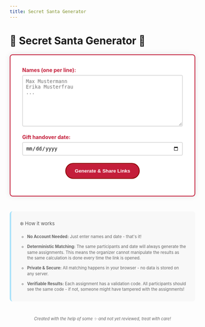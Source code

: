 ```yaml
---
title: Secret Santa Generator
---
```


# 🎅 Secret Santa Generator 🎄

<div id="setup-form" class="santa-container">
  <div class="form-group">
    <label for="participants">Names (one per line):</label>
    <textarea id="participants" rows="8" placeholder="Max Mustermann&#10;Erika Musterfrau&#10;..."></textarea>
  </div>

  <div class="form-group">
    <label for="handover-date">Gift handover date:</label>
    <input type="date" id="handover-date">
  </div>

  <button id="generate" class="generate-button">Generate & Share Links</button>
</div>

<div id="result" class="result-container" style="display:none;">
  <h3>Secret Santa Assignment</h3>
  <div id="assignments"></div>
</div>

<div class="snowflakes" aria-hidden="true">
  <div class="snowflake">❅</div>
  <div class="snowflake">❆</div>
  <div class="snowflake">❅</div>
  <div class="snowflake">❆</div>
  <div class="snowflake">❅</div>
</div>

<div class="info-box">
  <h3>❄️ How it works</h3>
  <ul>
    <li><strong>No Account Needed:</strong> Just enter names and date - that's it!</li>
    <li><strong>Deterministic Matching:</strong> The same participants and date will always generate the same assignments. This means the organizer cannot manipulate the results as the same calculation is done every time the link is opened.</li>
    <li><strong>Private & Secure:</strong> All matching happens in your browser - no data is stored on any server.</li>
    <li><strong>Verifiable Results:</strong> Each assignment has a validation code. All participants should see the same code - if not, someone might have tampered with the assignments!</li>
  </ul>
</div>

<p class="disclaimer">Created with the help of some ✨ and not yet reviewed, treat with care!</p>

<style>
.main-content h1 {
    text-align: center;
}

.santa-container, .result-container {
  max-width: 600px;
  margin: 20px auto;
  background: white;
  padding: 2rem;
  border-radius: 8px;
  box-shadow: 0 0 15px rgba(0,0,0,0.1);
}

.santa-container {
  border: 2px solid #c41e3a;
}

.result-container {
  border: 2px solid #006400;
}

.form-group {
  margin-bottom: 20px;
}

.form-group label {
  display: block;
  margin-bottom: 5px;
  color: #c41e3a;
  font-weight: bold;
}

.form-group textarea,
.form-group input[type="date"] {
  width: 100%;
  padding: 8px;
  border: 2px solid #ddd;
  border-radius: 4px;
}

.form-group textarea:focus,
.form-group input[type="date"]:focus {
  border-color: #c41e3a;
  outline: none;
}

.generate-button {
  background: #c41e3a !important;
  color: white;
  border: 2px solid #8b0000;
  padding: 12px 24px;
  border-radius: 25px;
  cursor: pointer;
  font-weight: bold;
  transition: all 0.3s ease;
  display: block;
  margin: 0 auto;
}

.generate-button:hover {
  background: #8b0000 !important;
  transform: scale(1.05);
}

.result-container {
  margin-top: 20px;
  padding: 15px;
  border: 2px solid #006400;
  border-radius: 8px;
  background: #fff;
}

.result-container h3 {
  color: #006400;
  text-align: center;
  margin-top: 0;
}

.result-container p {
  padding: 10px;
  border-bottom: 1px dashed #ddd;
  margin: 0;
}

.result-container p:last-child {
  border-bottom: none;
}

.snowflakes {
  position: fixed;
  top: 0;
  left: 0;
  width: 100%;
  height: 100%;
  pointer-events: none;
  z-index: 1;
}

.snowflake {
  color: #aae3fa;
  font-size: 1.5em;
  position: absolute;
  top: -10%;
  animation: fall 10s linear infinite;
  opacity: 0.5;
}

@keyframes fall {
  0% { transform: translateY(-10%) rotate(0deg); }
  100% { transform: translateY(100vh) rotate(360deg); }
}

.snowflake:nth-of-type(2n) { animation-delay: 2s; left: 20%; }
.snowflake:nth-of-type(3n) { animation-delay: 4s; left: 40%; }
.snowflake:nth-of-type(4n) { animation-delay: 6s; left: 60%; }
.snowflake:nth-of-type(5n) { animation-delay: 8s; left: 80%; }

@keyframes drumroll {
  0% { transform: translateX(-2px); }
  25% { transform: translateX(2px); }
  50% { transform: translateX(-2px); }
  75% { transform: translateX(2px); }
  100% { transform: translateX(-2px); }
}

@keyframes poof {
  0% { transform: scale(0.5); opacity: 0; }
  50% { transform: scale(1.2); opacity: 0.8; }
  100% { transform: scale(1); opacity: 1; }
}

.santa-talk {
  font-size: 1.2em;
  line-height: 1.6;
  color: #333;
}

.drumroll {
  text-align: center;
  font-size: 2em;
  margin: 20px 0;
}

.recipient-reveal {
  text-align: center;
  font-size: 2.5em;
  color: #c41e3a;
  animation: poof 1s forwards;
  animation-delay: 3s;
}

.hidden {
  display: none !important;
}

/* Add new styles */
#setup-form.hidden {
  display: none;
}

.participant-link {
  word-break: break-all;
  background: #f8f8f8;
  padding: 10px;
  border-radius: 4px;
  margin: 5px 0;
}

.info-box {
  max-width: 600px;
  margin: 40px auto;
  padding: 1.5rem;
  background: #f8f8f8;
  border-radius: 8px;
  border-left: 4px solid #aae3fa;
  color: #666;
  font-size: 0.8em;
}

.info-box h3 {
  color: #555;
  margin-top: 0;
  margin-bottom: 1rem;
  font-weight: normal;
}

.info-box ul {
  margin-bottom: 0;
  padding-left: 1.2rem;
  list-style-type: circle;
}


  .info-box li {
  margin-bottom: 0.7rem;
  line-height: 1.4;
}

.info-box li:last-child {
  margin-bottom: 0;
}

.validation-code {
  text-align: right;
  margin-top: 20px;
  font-size: 0.8em;
}

.disclaimer {
        text-align: center;
        font-style: italic;
        color: #666;
        margin-top: 2em;
        font-size: 0.8em;
    }
</style>

<script>
// Seeded random number generator
class Random {
  constructor(seed) {
    this.seed = seed;
  }

  // Simple hash function for strings
  static hash(str) {
    let hash = 0;
    for (let i = 0; i < str.length; i++) {
      const char = str.charCodeAt(i);
      hash = ((hash << 5) - hash) + char;
      hash = hash & hash;
    }
    return hash;
  }

  // Generate next random number
  next() {
    this.seed = (1664525 * this.seed + 1013904223) >>> 0;
    return this.seed / 0xFFFFFFFF;
  }

  // Shuffle array using Fisher-Yates
  shuffle(array) {
    const shuffled = [...array];
    for (let i = shuffled.length - 1; i > 0; i--) {
      const j = Math.floor(this.next() * (i + 1));
      [shuffled[i], shuffled[j]] = [shuffled[j], shuffled[i]];
    }
    return shuffled;
  }
}

function generateAssignments(names, date) {
  names = names.sort();
  const seed = Random.hash(names.join(',') + date);
  const random = new Random(seed);
  
  // Add maximum attempts to prevent infinite loop
  let attempts = 0;
  const MAX_ATTEMPTS = 1000;
  
  let shuffled;
  do {
    shuffled = random.shuffle([...names]);
    attempts++;
    
    // Break if we've tried too many times
    if (attempts >= MAX_ATTEMPTS) {
      console.error('Could not find valid assignment after', MAX_ATTEMPTS, 'attempts');
      // Fall back to allowing reciprocal assignments but still preventing self-assignments
      if (!names.some((name, i) => name === shuffled[i])) {
        break;
      }
    }
  } while (names.some((name, i) => {
    const recipientIndex = names.indexOf(shuffled[i]);
    return name === shuffled[i] || name === shuffled[recipientIndex];
  }));

  return names.map((name, i) => ({
    santa: name,
    recipient: shuffled[i]
  }));
}

function generateValidationHash(assignments, date) {
  // Sort assignments to ensure consistent hash
  const sortedAssignments = [...assignments].sort((a, b) => a.santa.localeCompare(b.santa));
  const assignmentString = sortedAssignments.map(a => `${a.santa}->${a.recipient}`).join(',');
  return Random.hash(assignmentString + date).toString(16).slice(0, 6);
}

function showParticipantView(names, date, santa) {
  const assignments = generateAssignments(names, date);
  const assignment = assignments.find(a => a.santa === santa);
  if (!assignment) {
    document.getElementById('assignments').innerHTML = '<p>Invalid Santa name!</p>';
    return;
  }

  const dateObj = new Date(date);
  const dateStr = dateObj.toLocaleDateString('en-US', { 
    weekday: 'long', 
    year: 'numeric', 
    month: 'long', 
    day: 'numeric' 
  });
  
  const otherParticipants = names.filter(n => n !== santa).join(', ');
  const validationHash = generateValidationHash(assignments, date);
  
  document.getElementById('assignments').innerHTML = `
    <div class="santa-talk">
      <p>🎅 Ho ho ho ${assignment.santa}!</p>
      <p>I heard you're doing Secret Santa with ${otherParticipants} on ${dateStr}!</p>
      <p>I've carefully selected someone special for you ...</p>
    </div>
    <div class="drumroll">🦌 🦌 🦌</div>
    <div class="recipient-reveal">${assignment.recipient}</div>
    <div class="santa-talk" style="margin-top: 20px;">
      <p>Make them happy with a thoughtful gift! 🎁</p>
      <p style="font-size: 0.8em;">- Santa Claus 🎅</p>
    </div>
    <p class="validation-code">Validation Code: <code>${validationHash}</code></p>
  `;
}

function showOrganizerView(names, date) {
  const assignments = generateAssignments(names, date);
  const validationHash = generateValidationHash(assignments, date);
  const baseUrl = window.location.href.split('?')[0];
  const params = new URLSearchParams();
  params.set('names', encodeURIComponent(names.join(',')));
  params.set('date', date);
  
  const links = assignments
    .map(({santa}) => {
      const santaParams = new URLSearchParams(params);
      santaParams.set('santa', santa);
      const emojis = ['🎅', '🎄', '🎁', '❄️', '⛄', '🦌'];
      const randomEmoji = emojis[Math.floor(Math.random() * emojis.length)];
      return `<p>${randomEmoji} <a href="${baseUrl}?${santaParams}">Secret Santa for ${santa}</a></p>`;
    })
    .join('');

  document.getElementById('assignments').innerHTML = 
    `<p>Share these links with each participant:</p>
     ${links}
     <p style="margin-top: 20px;">Validation Code: <code>${validationHash}</code></p>
     <p style="font-size: 0.8em;">All participants should see this same code</p>`;
}

function updateFromUrl() {
  const params = new URLSearchParams(window.location.search);
  const names = params.get('names');
  const date = params.get('date');
  const santa = params.get('santa');

  if (!names || !date) return;

  const nameList = decodeURIComponent(names).split(',');
  
  if (santa) {
    document.getElementById('setup-form').classList.add('hidden');
  } else {
    document.getElementById('participants').value = nameList.join('\n');
    document.getElementById('handover-date').value = date;
  }

  document.getElementById('result').style.display = 'block';
  
  if (santa) {
    showParticipantView(nameList, date, santa);
  } else {
    showOrganizerView(nameList, date);
  }
}

document.getElementById('generate').addEventListener('click', () => {
  const names = document.getElementById('participants').value
    .split('\n')
    .map(n => n.trim())
    .filter(n => n.length > 0);
  const date = document.getElementById('handover-date').value;

  if (names.length < 2 || !date) {
    alert('Please enter at least 2 names and select a date!');
    return;
  }

  const params = new URLSearchParams();
  params.set('names', encodeURIComponent(names.join(',')));
  params.set('date', date);
  
  window.history.pushState({}, '', `${window.location.pathname}?${params}`);
  showOrganizerView(names, date);
  document.getElementById('result').style.display = 'block';
});

// Modify the DOMContentLoaded event handler
document.addEventListener('DOMContentLoaded', () => {
  // Set default date to Christmas of current year
  const currentYear = new Date().getFullYear();
  const christmasDate = `${currentYear}-12-24`;
  document.getElementById('handover-date').value = christmasDate;
  
  // Run existing URL update
  updateFromUrl();
});

</script>
